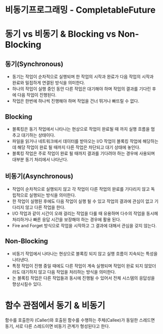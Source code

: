 # 비동기프로그래밍 - CompletableFuture

#  동기 vs 비동기 & Blocking vs Non-Blocking
## 동기(Synchronous)
- 동기는 작업이 순차적으로 실행되며 한 작업의 시작과 완료가 다음 작업의 시작과 완료와 밀접하게 연결된 방식을 의미한다.  
- 하나의 작업이 실행 중인 동안 다른 작업은 대기해야 하며 작업의 결과를 기다린 후에 다음 작업이 진행된다.
- 작업은 한번에 하나씩 진행해야 하며 작업을 건너 뛰거나 빠뜨릴 수 없다.

## Blocking
- 블록킹은 동기 작업에서 나타나는 현상으로 작업이 완료될 때 까지 실행 흐름을 멈추고 대기하는 상태이다.
- 파일을 읽거나 네트워크에서 데이터를 받아오는 I/O 작업이 블록킹 작업에 해당하는데 해당 작업이 완료 될 때까지 다른 작업은 차단되고 대기 상태에 놓인다.
- 블록킹 작업은 주로 작업이 완료 될 때까지 결과를 기다려야 하는 경우에 사용되며 대부분 동기 처리에서 나타난다.


## 비동기(Asynchronous)
- 작업이 순차적으로 실행되지 않고 각 작업이 다른 작업의 완료를 기다리지 않고 독립적으로 실행되는 방식을 의미한다.
- 한 작업이 실행된 후에도 다음 작업이 실행 될 수 있고 작업의 결과에 관심이 없고 기다리지 않고 다른 작업을 한다.
- I/O 작업과 같이 시간이 오래 걸리는 작업을 다룰 때 유용하며 다수의 작업을 동시헤 처리하거나 빠른 응답 시간을 보장해야 하는 경우에 활용 된다.
- Fire and Forget 방식으로 작업을 시작하고 그 결과에 대해서 관심을 갖지 않는다.

## Non-Blocking
- 비동기 작업에서 나타나는 현상으로 블록킹 되지 않고 실행 흐름이 지속되는 특성을 나타낸다.
- 특정 작업이 진행 중일 때에도 다른 작업이 계속 실행되며 작업이 완료 되지 않았더라도 대기하지 않고 다음 작업을 처리하는 방식을 의미한다.
- 논 블록킹 작업은 다른 작업들과 동시에 진행될 수 있어서 전체 시스템의 응답성을 향상시킬수 있다.

# 함수 관점에서 동기 & 비동기

함수를 호출한자 (Caller)와 호출된 함수를 수행하는 주체(Callee)가 동일한 스레드면 동기, 서로 다른 스레드이면 비동기 관계가 형성된다고 한다.  

